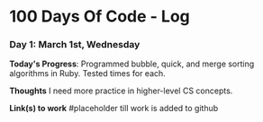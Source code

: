 # 100 Days Of Code - Log

### Day 1: March 1st, Wednesday

**Today's Progress**: Programmed bubble, quick, and merge sorting algorithms in Ruby. Tested times for each.

**Thoughts** I need more practice in higher-level CS concepts.

**Link(s) to work**
#placeholder till work is added to github

